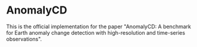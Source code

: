 # AnomalyCD
This is the official implementation for the paper "AnomalyCD: A benchmark for Earth anomaly change detection with high-resolution and time-series observations".
